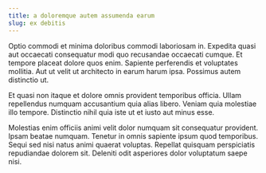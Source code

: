 ```yaml
---
title: a doloremque autem assumenda earum
slug: ex debitis
---
```


Optio commodi et minima doloribus commodi laboriosam in. Expedita quasi aut occaecati consequatur modi quo recusandae occaecati cumque. Et tempore placeat dolore quos enim. Sapiente perferendis et voluptates mollitia. Aut ut velit ut architecto in earum harum ipsa. Possimus autem distinctio ut.

Et quasi non itaque et dolore omnis provident temporibus officia. Ullam repellendus numquam accusantium quia alias libero. Veniam quia molestiae illo tempore. Distinctio nihil quia iste ut et iusto aut minus esse.

Molestias enim officiis animi velit dolor numquam sit consequatur provident. Ipsam beatae numquam. Tenetur in omnis sapiente ipsum quod temporibus. Sequi sed nisi natus animi quaerat voluptas. Repellat quisquam perspiciatis repudiandae dolorem sit. Deleniti odit asperiores dolor voluptatum saepe nisi.
